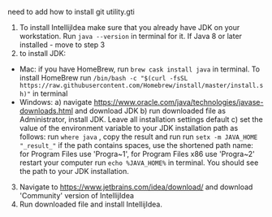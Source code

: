 
 need to add how to install git utility.gti
 1. To install IntellijIdea make sure that you already have JDK on your workstation.
 Run `java --version` in terminal for it.
 If Java 8 or later installed - move to step 3
 2.  to install JDK:
  - Mac: if you have HomeBrew, run `brew cask install java` in terminal. To install HomeBrew run 
    `/bin/bash -c "$(curl -fsSL https://raw.githubusercontent.com/Homebrew/install/master/install.sh)"` in terminal
  - Windows: 
        a) navigate https://www.oracle.com/java/technologies/javase-downloads.html and download JDK 
        b) run downloaded file as Administrator, install JDK. Leave all installation settings default
        c) set the value of the environment variable to your JDK installation path as follows:
           run `where java` , copy the result and run
           run `setx -m JAVA_HOME "_result_"` 
           if the path contains spaces, use the shortened path name:
           for Program Files use 'Progra~1', for Program Files x86 use 'Progra~2'
           restart your computer 
           run `echo %JAVA_HOME%` in terminal. You should see the path to your JDK installation. 
 3. Navigate to https://www.jetbrains.com/idea/download/ and download 'Community' version of IntellijIdea
 4. Run downloaded file and install IntellijIdea.
  
       
 